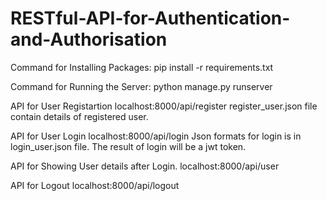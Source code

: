# RESTful-API-for-Authentication-and-Authorisation

Command for Installing Packages:
  pip install -r requirements.txt

Command for Running the Server:
  python manage.py runserver

API for User Registartion
  localhost:8000/api/register
register_user.json file contain details of registered user.

API for User Login
  localhost:8000/api/login
Json formats for login is in login_user.json file.
The result of login will be a jwt token.

API for Showing User details after Login.
  localhost:8000/api/user

API for Logout
  localhost:8000/api/logout


